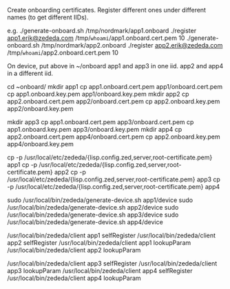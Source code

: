Create onboarding certificates. Register different ones under different names (to get different IIDs).

e.g.
./generate-onboard.sh /tmp/nordmark/app1.onboard
./register app1.erik@zededa.com /tmp/`whoami`/app1.onboard.cert.pem 10
./generate-onboard.sh /tmp/nordmark/app2.onboard
./register app2.erik@zededa.com /tmp/`whoami`/app2.onboard.cert.pem 10

On device, put above in ~/onboard
app1 and app3 in one iid.
app2 and app4 in a different iid.

cd ~onboard/
mkdir app1
cp app1.onboard.cert.pem app1/onboard.cert.pem
cp app1.onboard.key.pem app1/onboard.key.pem
mkdir app2
cp app2.onboard.cert.pem app2/onboard.cert.pem
cp app2.onboard.key.pem app2/onboard.key.pem

mkdir app3
cp app1.onboard.cert.pem app3/onboard.cert.pem
cp app1.onboard.key.pem app3/onboard.key.pem
mkdir app4
cp app2.onboard.cert.pem app4/onboard.cert.pem
cp app2.onboard.key.pem app4/onboard.key.pem

cp -p /usr/local/etc/zededa/{lisp.config.zed,server,root-certificate.pem} app1
cp -p /usr/local/etc/zededa/{lisp.config.zed,server,root-certificate.pem} app2
cp -p /usr/local/etc/zededa/{lisp.config.zed,server,root-certificate.pem} app3
cp -p /usr/local/etc/zededa/{lisp.config.zed,server,root-certificate.pem} app4

sudo /usr/local/bin/zededa/generate-device.sh app1/device
sudo /usr/local/bin/zededa/generate-device.sh app2/device
sudo /usr/local/bin/zededa/generate-device.sh app3/device
sudo /usr/local/bin/zededa/generate-device.sh app4/device

/usr/local/bin/zededa/client app1 selfRegister
/usr/local/bin/zededa/client app2 selfRegister
/usr/local/bin/zededa/client app1 lookupParam
/usr/local/bin/zededa/client app2 lookupParam

/usr/local/bin/zededa/client app3 selfRegister
/usr/local/bin/zededa/client app3 lookupParam
/usr/local/bin/zededa/client app4 selfRegister
/usr/local/bin/zededa/client app4 lookupParam
